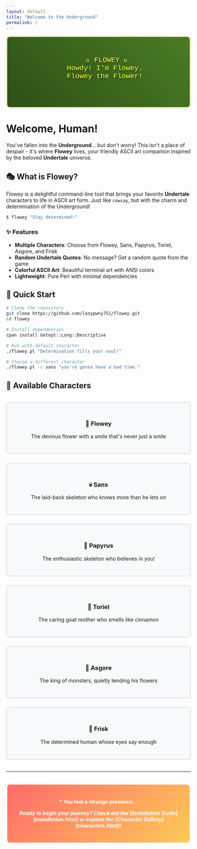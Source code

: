 ```yaml
---
layout: default
title: "Welcome to the Underground"
permalink: /
---
```


<div class="flowey-banner">
  <pre class="ascii-art">
    🌻 FLOWEY 🌻
   Howdy! I'm Flowey.
   Flowey the Flower!
  </pre>
</div>

# Welcome, Human! 

You've fallen into the **Underground**... but don't worry! This isn't a place of despair - it's where **Flowey** lives, your friendly ASCII art companion inspired by the beloved **Undertale** universe.

## 🎭 What is Flowey?

Flowey is a delightful command-line tool that brings your favorite **Undertale** characters to life in ASCII art form. Just like `cowsay`, but with the charm and determination of the Underground!

```bash
$ flowey "Stay determined!"
```

### ✨ Features

- **Multiple Characters**: Choose from Flowey, Sans, Papyrus, Toriel, Asgore, and Frisk
- **Random Undertale Quotes**: No message? Get a random quote from the game  
- **Colorful ASCII Art**: Beautiful terminal art with ANSI colors
- **Lightweight**: Pure Perl with minimal dependencies

## 🚀 Quick Start

```bash
# Clone the repository
git clone https://github.com/lazypwny751/flowey.git
cd flowey

# Install dependencies  
cpan install Getopt::Long::Descriptive

# Run with default character
./flowey.pl "Determination fills your soul!"

# Choose a different character
./flowey.pl -c sans "you're gonna have a bad time."
```

## 🌟 Available Characters

<div class="character-grid">
  <div class="character-card">
    <h3>🌻 Flowey</h3>
    <p>The devious flower with a smile that's never just a smile</p>
  </div>
  
  <div class="character-card">
    <h3>💀 Sans</h3>
    <p>The laid-back skeleton who knows more than he lets on</p>
  </div>
  
  <div class="character-card">
    <h3>🍝 Papyrus</h3>
    <p>The enthusiastic skeleton who believes in you!</p>
  </div>
  
  <div class="character-card">
    <h3>🐐 Toriel</h3>
    <p>The caring goat mother who smells like cinnamon</p>
  </div>
  
  <div class="character-card">
    <h3>👑 Asgore</h3>
    <p>The king of monsters, quietly tending his flowers</p>
  </div>
  
  <div class="character-card">
    <h3>👤 Frisk</h3>
    <p>The determined human whose eyes say enough</p>
  </div>
</div>

---

<div class="determination-box">
  <p><strong>* You feel a strange presence...</strong></p>
  <p><em>Ready to begin your journey? Check out the [Installation Guide](installation.html) or explore the [Character Gallery](characters.html)!</em></p>
</div>

<style>
.flowey-banner {
  text-align: center;
  background: linear-gradient(45deg, #2d5016, #4a7c23);
  color: #f4e4bc;
  padding: 2rem;
  border-radius: 10px;
  margin-bottom: 2rem;
  border: 3px solid #f4e4bc;
}

.ascii-art {
  font-family: 'Courier New', monospace;
  font-size: 1.2rem;
  color: #fcff4a;
  text-shadow: 2px 2px 4px rgba(0,0,0,0.5);
}

.character-grid {
  display: grid;
  grid-template-columns: repeat(auto-fit, minmax(250px, 1fr));
  gap: 1.5rem;
  margin: 2rem 0;
}

.character-card {
  background: #f8f9fa;
  border: 2px solid #dee2e6;
  border-radius: 8px;
  padding: 1.5rem;
  text-align: center;
  transition: transform 0.2s, box-shadow 0.2s;
}

.character-card:hover {
  transform: translateY(-5px);
  box-shadow: 0 4px 15px rgba(0,0,0,0.1);
  border-color: #fcff4a;
}

.determination-box {
  background: linear-gradient(135deg, #ff6b6b, #feca57);
  color: white;
  padding: 1.5rem;
  border-radius: 10px;
  text-align: center;
  margin: 2rem 0;
  border: 3px solid white;
  font-weight: bold;
}

.determination-box a {
  color: white;
  text-decoration: underline;
}
</style>
